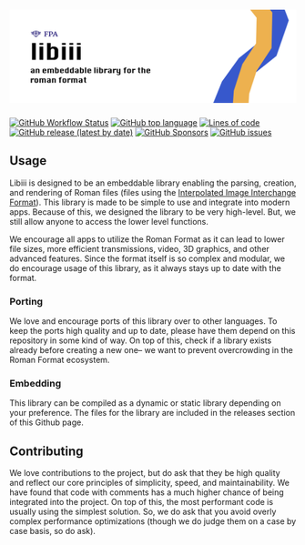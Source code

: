 # [![libiii](https://github.com/fairfield-programming/libiii/raw/master/.github/banner.png)](https://github.com/fairfield-programming/libiii)

[![GitHub Workflow Status](https://img.shields.io/github/actions/workflow/status/fairfield-programming/libiii/build-unix.yml)](https://github.com/fairfield-programming/libiii/actions)
[![GitHub top language](https://img.shields.io/github/languages/top/fairfield-programming/libiii)](https://github.com/fairfield-programming/libiii/tree/master/src)
[![Lines of code](https://img.shields.io/tokei/lines/github/fairfield-programming/libiii)](https://github.com/fairfield-programming/libiii/tree/master/src)
[![GitHub release (latest by date)](https://img.shields.io/github/downloads/fairfield-programming/libiii/latest/total)](https://github.com/fairfield-programming/libiii/releases)
[![GitHub Sponsors](https://img.shields.io/github/sponsors/fairfield-programming)](https://github.com/sponsors/fairfield-programming)
[![GitHub issues](https://img.shields.io/github/issues/fairfield-programming/libiii)](https://github.com/fairfield-programming/libiii/issues)

## Usage

Libiii is designed to be an embeddable library enabling the parsing, creation, and rendering of Roman files (files using the [Interpolated Image Interchange Format](https://vault.fairfieldprogramming.org/standards/roman-format)). This library is made to be simple to use and integrate into modern apps. Because of this, we designed the library to be very high-level. But, we still allow anyone to access the lower level functions.

We encourage all apps to utilize the Roman Format as it can lead to lower file sizes, more efficient transmissions, video, 3D graphics, and other advanced features. Since the format itself is so complex and modular, we do encourage usage of this library, as it always stays up to date with the format.

### Porting

We love and encourage ports of this library over to other languages. To keep the ports high quality and up to date, please have them depend on this repository in some kind of way. On top of this, check if a library exists already before creating a new one– we want to prevent overcrowding in the Roman Format ecosystem.

### Embedding

This library can be compiled as a dynamic or static library depending on your preference. The files for the library are included in the releases section of this Github page.

## Contributing

We love contributions to the project, but do ask that they be high quality and reflect our core principles of simplicity, speed, and maintainability. We have found that code with comments has a much higher chance of being integrated into the project. On top of this, the most performant code is usually using the simplest solution. So, we do ask that you avoid overly complex performance optimizations (though we do judge them on a case by case basis, so do ask).
